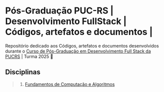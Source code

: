# Pós-Graduação PUC-RS | Desenvolvimento FullStack | Códigos, artefatos e documentos |
Repositório dedicado aos Códigos, artefatos e documentos desenvolvidos durante o [Curso de Pós-Graduação em Desenvolvimento Full Stack da PUCRS](https://online.pucrs.br/pos-graduacao/desenvolvimento-full-stack) | Turma 2025 🚀 


## Disciplinas 
> 1. [Fundamentos de Computação e Algoritmos](./fundamento-computacao-algoritmos)
